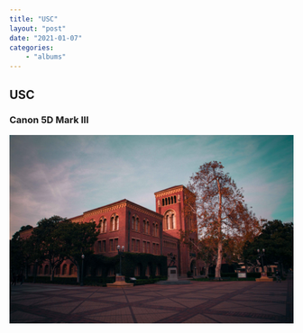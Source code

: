 ```yaml
---
title: "USC"
layout: "post" 
date: "2021-01-07"
categories: 
    - "albums"
---
```


## USC
### Canon 5D Mark III
![USC](/images/usc.jpg)